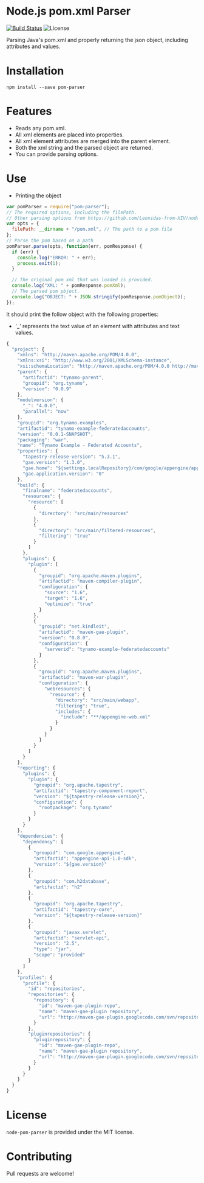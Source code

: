 Node.js pom.xml Parser
=======

[![Build Status](https://travis-ci.org/marcellodesales/node-pom-parser.svg)](https://travis-ci.org/marcellodesales/node-pom-parser) ![License](https://img.shields.io/badge/license-MIT-lightgray.svg)

Parsing Java's pom.xml and properly returning the json object, including attributes and values.

Installation
======

```
npm install --save pom-parser
```
Features
======

* Reads any pom.xml.
* All xml elements are placed into properties.
* All xml element attributes are merged into the parent element.
* Both the xml string and the parsed object are returned.
* You can provide parsing options.

Use
=====

* Printing the object

```js
var pomParser = require("pom-parser");
// The required options, including the filePath.
// Other parsing options from https://github.com/Leonidas-from-XIV/node-xml2js#options
var opts = {
  filePath: __dirname + "/pom.xml", // The path to a pom file
};
// Parse the pom based on a path
pomParser.parse(opts, function(err, pomResponse) {
  if (err) {
    console.log("ERROR: " + err);
    process.exit(1);
  }

  // The original pom xml that was loaded is provided.
  console.log("XML: " + pomResponse.pomXml);
  // The parsed pom pbject.
  console.log("OBJECT: " + JSON.stringify(pomResponse.pomObject));
});
```

It should print the follow object with the following properties:

* '_' represents the text value of an element with attributes and text values.

```js
{
  "project": {
    "xmlns": "http://maven.apache.org/POM/4.0.0",
    "xmlns:xsi": "http://www.w3.org/2001/XMLSchema-instance",
    "xsi:schemaLocation": "http://maven.apache.org/POM/4.0.0 http://maven.apache.org/maven-v4_0_0.xsd",
    "parent": {
      "artifactid": "tynamo-parent",
      "groupid": "org.tynamo",
      "version": "0.0.9"
    },
    "modelversion": {
      "_": "4.0.0",
      "parallel": "now"
    },
    "groupid": "org.tynamo.examples",
    "artifactid": "tynamo-example-federatedaccounts",
    "version": "0.0.1-SNAPSHOT",
    "packaging": "war",
    "name": "Tynamo Example - Federated Accounts",
    "properties": {
      "tapestry-release-version": "5.3.1",
      "gae.version": "1.3.0",
      "gae.home": "${settings.localRepository}/com/google/appengine/appengine-api-1.0-sdk/${gae.version}/appengine-java-sdk-${gae.version}",
      "gae.application.version": "0"
    },
    "build": {
      "finalname": "federatedaccounts",
      "resources": {
        "resource": [
          {
            "directory": "src/main/resources"
          },
          {
            "directory": "src/main/filtered-resources",
            "filtering": "true"
          }
        ]
      },
      "plugins": {
        "plugin": [
          {
            "groupid": "org.apache.maven.plugins",
            "artifactid": "maven-compiler-plugin",
            "configuration": {
              "source": "1.6",
              "target": "1.6",
              "optimize": "true"
            }
          },
          {
            "groupid": "net.kindleit",
            "artifactid": "maven-gae-plugin",
            "version": "0.8.0",
            "configuration": {
              "serverid": "tynamo-example-federatedaccounts"
            }
          },
          {
            "groupid": "org.apache.maven.plugins",
            "artifactid": "maven-war-plugin",
            "configuration": {
              "webresources": {
                "resource": {
                  "directory": "src/main/webapp",
                  "filtering": "true",
                  "includes": {
                    "include": "**/appengine-web.xml"
                  }
                }
              }
            }
          }
        ]
      }
    },
    "reporting": {
      "plugins": {
        "plugin": {
          "groupid": "org.apache.tapestry",
          "artifactid": "tapestry-component-report",
          "version": "${tapestry-release-version}",
          "configuration": {
            "rootpackage": "org.tynamo"
          }
        }
      }
    },
    "dependencies": {
      "dependency": [
        {
          "groupid": "com.google.appengine",
          "artifactid": "appengine-api-1.0-sdk",
          "version": "${gae.version}"
        },
        {
          "groupid": "com.h2database",
          "artifactid": "h2"
        },
        {
          "groupid": "org.apache.tapestry",
          "artifactid": "tapestry-core",
          "version": "${tapestry-release-version}"
        },
        {
          "groupid": "javax.servlet",
          "artifactid": "servlet-api",
          "version": "2.5",
          "type": "jar",
          "scope": "provided"
        }
      ]
    },
    "profiles": {
      "profile": {
        "id": "repositories",
        "repositories": {
          "repository": {
            "id": "maven-gae-plugin-repo",
            "name": "maven-gae-plugin repository",
            "url": "http://maven-gae-plugin.googlecode.com/svn/repository"
          }
        },
        "pluginrepositories": {
          "pluginrepository": {
            "id": "maven-gae-plugin-repo",
            "name": "maven-gae-plugin repository",
            "url": "http://maven-gae-plugin.googlecode.com/svn/repository"
          }
        }
      }
    }
  }
}
```

License
==========

`node-pom-parser` is provided under the MIT license.

Contributing
=======

Pull requests are welcome!
